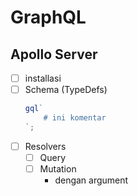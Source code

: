 # GraphQL

## Apollo Server

-   [ ] installasi
-   [ ] Schema (TypeDefs)
    ```js
    gql`
        # ini komentar
    `;
    ```
-   [ ] Resolvers
    -   [ ] Query
    -   [ ] Mutation
        -   dengan argument
